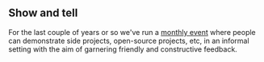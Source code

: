 <div id="show-and-tell" class="section group" markdown="1">

<h2>Show and tell</h2>

For the last couple of years or so we've run a [monthly event] where people can demonstrate side projects, open-source projects, etc, in an informal setting with the aim of garnering friendly and constructive feedback.

</div>

[monthly event]: /show-and-tell-events
